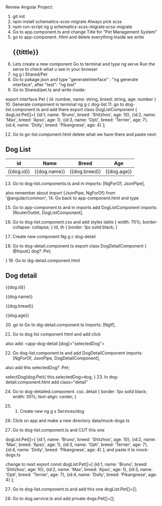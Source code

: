 Review Angular Project:


1. git init
2. npm install schematics-scss-migrate
   Always pick scss
3. npm run-script ng g schematics-scss-migrate:scss-migrate
4. Go to app.component.ts and change Title for “Pet Management System”
5. go to app-component. Html and delete everything
   Inside we write <h2> {{tittle}} </h2>
6. Lets create a new component
   Go to terminal and type ng serve
   Run the serve to check what u see in your browser
7. ng g i Shared/Pet
8. Go to pakage.json and type "generateInterface" : "ng generate interface", after "test": "ng test"
9. Go to Shared/pet.ts and write inside:

export interface Pet {
id: number,
name: string,
breed: string,
age: number
}
10. Generate component in terminal ng g c dog-list
11. go to dog-list.component.ts and add there
    export class DogListComponent {
    dogList:Pet[]=[
    {id:1, name: 'Bruno', breed: 'Shitzhoo', age: 10},
    {id:2, name: 'Max', breed: 'Apso', age: 1},
    {id:3, name: 'Opti', breed: 'Terrier', age: 7},
    {id:4, name: 'Dolly', breed: 'Pikangnese', age: 4}
    ];

12. Go to go-list.component.html delete what we have there and paste next:

<div>
  <h2>Dog List</h2>
  <table>
    <thead>
      <th>id</th>
      <th>Name</th>
      <th>Breed</th>
      <th>Age</th>
    </thead>
<tbody>
      <tr *ngFor="let dog of dogList">
        <td> {{dog.id}}</td>
        <td> {{dog.name}}</td>
        <td> {{dog.breed}}</td>
        <td> {{dog.age}}</td>
    </tbody>
  </table>
</div>

13. Go to dog-list.components.ts
    and in imports: [NgForOf, JsonPipe],

also remember about import {JsonPipe, NgForOf} from '@angular/common';
14. Go back to app-component.html and type
    <app-dog-list></app-dog-list>

15. Go to app-component.ts and in imports add DogListComponent
    imports: [RouterOutlet, DogListComponent],
16. Go to dog-list.component.css and add styles
    table {
    width: 70%;
    border-collapse: collapse;
    }
    td, th {
    border: 1px solid black;
    }

17. Create new component
    Ng g c dog-detail
18. Go to dog-detail.component.ts
    export class DogDetailComponent {
    @Input() dog? :Pet;

}
19. Go to dig-detail.component.html
<div *ngIf="dog">
<h2>Dog detail</h2>
<p><strong></strong>{{dog.id}}</p>
<p><strong></strong>{{dog.name}}</p>
<p><strong></strong>{{dog.bread}}</p>
<p><strong></strong>{{dog.age}}</p>
</div>
20. go to Go to dig-detail.component.ts
imports: [NgIf],

21. Go to dog list component html and add click
<tr *ngFor="let dog of dogList" (click)="selectDog(dog)">

also add:
<app-dog-detail [dog]="selectedDog"></app-dog-detail>

22. Go dog-list.component.ts and add DogDetailComponent
    imports: [NgForOf, JsonPipe, DogDetailComponent],

also add this
selectedDog? :Pet;

selectDog(dog:Pet){
this.selectedDog=dog;
}
23. In dog-detail.component.html
    add class="detail"

24. Go to dog-detailed.component. css
    .detail {
    border: 1px solid black;
    width: 30%;
    text-align: center;
    }

24. 1. Create new ng g s Services/dog

25.  Click on app and make a new directory data/mock-dogs.ts
26. Go to dog-list.component.ts and CUT this one

dogList:Pet[]=[
{id:1, name: 'Bruno', breed: 'Shitzhoo', age: 10},
{id:2, name: 'Max', breed: 'Apso', age: 1},
{id:3, name: 'Opti', breed: 'Terrier', age: 7},
{id:4, name: 'Dolly', breed: 'Pikangnese', age: 4}
];
and paste it to mock-dogs.ts

change to next export const dogList:Pet[]=[
{id:1, name: 'Bruno', breed: 'Shitzhoo', age: 10},
{id:2, name: 'Max', breed: 'Apso', age: 1},
{id:3, name: 'Opti', breed: 'Terrier', age: 7},
{id:4, name: 'Dolly', breed: 'Pikangnese', age: 4}
];

27. Go to dog-list.component.ts
    and add this one
    dogList:Pet[]=[];

28. Go to dog.service.ts
    and add
    private dogs:Pet[]=[];






















 




